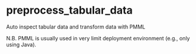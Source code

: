 # preprocess_tabular_data
Auto inspect tabular data and transform data with PMML

N.B. PMML is usually used in very limit deployment environment (e.g., only using Java).
